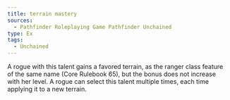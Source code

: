 ```yaml
---
title: terrain mastery
sources:
  - Pathfinder Roleplaying Game Pathfinder Unchained
type: Ex
tags:
  - Unchained
---
```


A rogue with this talent gains a favored terrain, as the ranger class feature of the same name (Core Rulebook 65), but the bonus does not increase with her level. A rogue can select this talent multiple times, each time applying it to a new terrain.
